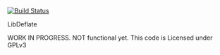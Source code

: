 [![Build Status](https://www.travis-ci.org/SafeteeWoW/LibDeflate.svg?branch=master)](https://www.travis-ci.org/SafeteeWoW/LibDeflate)

LibDeflate

WORK IN PROGRESS. NOT functional yet. This code is Licensed under GPLv3

